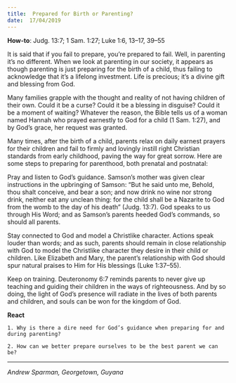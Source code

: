 ```yaml
---
title:  Prepared for Birth or Parenting?
date:  17/04/2019
---
```


**How-to**: Judg. 13:7; 1 Sam. 1:27; Luke 1:6, 13–17, 39–55

It is said that if you fail to prepare, you’re prepared to fail. Well, in parenting it’s no different. When we look at parenting in our society, it appears as though parenting is just preparing for the birth of a child, thus failing to acknowledge that it’s a lifelong investment. Life is precious; it’s a divine gift and blessing from God.

Many families grapple with the thought and reality of not having children of their own. Could it be a curse? Could it be a blessing in disguise? Could it be a moment of waiting? Whatever the reason, the Bible tells us of a woman named Hannah who prayed earnestly to God for a child (1 Sam. 1:27), and by God’s grace, her request was granted.

Many times, after the birth of a child, parents relax on daily earnest prayers for their children and fail to firmly and lovingly instill right Christian standards from early childhood, paving the way for great sorrow. Here are some steps to preparing for parenthood, both prenatal and postnatal:

Pray and listen to God’s guidance. Samson’s mother was given clear instructions in the upbringing of Samson: “But he said unto me, Behold, thou shalt conceive, and bear a son; and now drink no wine nor strong drink, neither eat any unclean thing: for the child shall be a Nazarite to God from the womb to the day of his death” (Judg. 13:7). God speaks to us through His Word; and as Samson’s parents heeded God’s commands, so should all parents.

Stay connected to God and model a Christlike character. Actions speak louder than words; and as such, parents should remain in close relationship with God to model the Christlike character they desire in their child or children. Like Elizabeth and Mary, the parent’s relationship with God should spur natural praises to Him for His blessings (Luke 1:37–55).

Keep on training. Deuteronomy 6:7 reminds parents to never give up teaching and guiding their children in the ways of righteousness. And by so doing, the light of God’s presence will radiate in the lives of both parents and children, and souls can be won for the kingdom of God.

**React**

`1. Why is there a dire need for God’s guidance when preparing for and during parenting?`

`2. How can we better prepare ourselves to be the best parent we can be?`

---

_Andrew Sparman, Georgetown, Guyana_